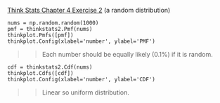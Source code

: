 [Think Stats Chapter 4 Exercise 2](http://greenteapress.com/thinkstats2/html/thinkstats2005.html#toc41) (a random distribution)

    nums = np.random.random(1000)
    pmf = thinkstats2.Pmf(nums)
    thinkplot.Pmfs([pmf])
    thinkplot.Config(xlabel='number', ylabel='PMF')
>> Each number should be equally likely (0.1%) if it is random.

    cdf = thinkstats2.Cdf(nums)
    thinkplot.Cdfs([cdf])
    thinkplot.Config(xlabel='number', ylabel='CDF')
>> Linear so uniform distribution.

